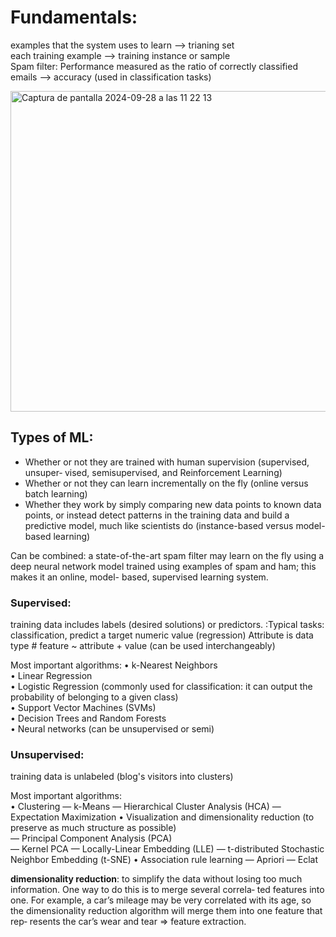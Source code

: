 # Fundamentals:
examples that the system uses to learn --> trianing set  
each training example --> training instance or sample  
Spam filter: Performance measured as the ratio of correctly classified emails --> accuracy (used in classification tasks) 

<img width="513" alt="Captura de pantalla 2024-09-28 a las 11 22 13" src="https://github.com/user-attachments/assets/889a1e93-583d-4c27-a77c-fcc0babab0ae">

## Types of ML: 
* Whether or not they are trained with human supervision (supervised, unsuper‐ vised, semisupervised, and Reinforcement Learning) 
* Whether or not they can learn incrementally on the fly (online versus batch learning) 
*  Whether they work by simply comparing new data points to known data points, or instead detect patterns in the training data and build a predictive model, much like scientists do (instance-based versus model-based learning) 

Can be combined: a state-of-the-art spam filter may learn on the fly using a deep neural network model trained using examples of spam and ham; this makes it an online, model- based, supervised learning system.

### Supervised: 
training data includes labels (desired solutions) or predictors.
:Typical tasks: classification, predict a target numeric value (regression)
Attribute is data type # feature ~ attribute + value (can be used interchangeably)

Most important algorithms:
• k-Nearest Neighbors  
• Linear Regression  
• Logistic Regression (commonly used for classification: it can output the probability of belonging to a given class)  
• Support Vector Machines (SVMs)  
• Decision Trees and Random Forests  
• Neural networks (can be unsupervised or semi)  

### Unsupervised:  
training data is unlabeled (blog's visitors into clusters)  

Most important algorithms:  
• Clustering
  — k-Means
  — Hierarchical Cluster Analysis (HCA) — Expectation Maximization
• Visualization and dimensionality reduction (to preserve as much structure as possible)  
  — Principal Component Analysis (PCA)   
  — Kernel PCA
  — Locally-Linear Embedding (LLE)
  — t-distributed Stochastic Neighbor Embedding (t-SNE)
• Association rule learning
  — Apriori 
  — Eclat

**dimensionality reduction**: to simplify the data without losing too much information. One way to do this is to merge several correla‐ ted features into one. For example, a car’s mileage may be very correlated with its age, so the dimensionality reduction algorithm will merge them into one feature that rep‐ resents the car’s wear and tear =>  feature extraction. 










